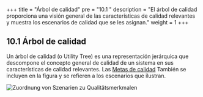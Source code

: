 +++
title = "Árbol de calidad"
pre = "10.1 "
description = "El árbol de calidad proporciona una visión general de las características de calidad relevantes y muestra los escenarios de calidad que se les asignan." 
weight = 1
+++

## 10.1 Árbol de calidad

Un árbol de calidad (o Utility Tree) es una representación jerárquica que descompone el concepto general de calidad de un sistema en sus características de calidad relevantes.
Las [Metas de calidad](/01_einfuehrung/02_qualitaetsziele/) También se incluyen en la figura y se refieren a los escenarios que ilustran.

![Zuordnung von Szenarien zu Qualitätsmerkmalen](/img/arbol.png "Zuordnung von Szenarien zu Qualitätsmerkmalen")
